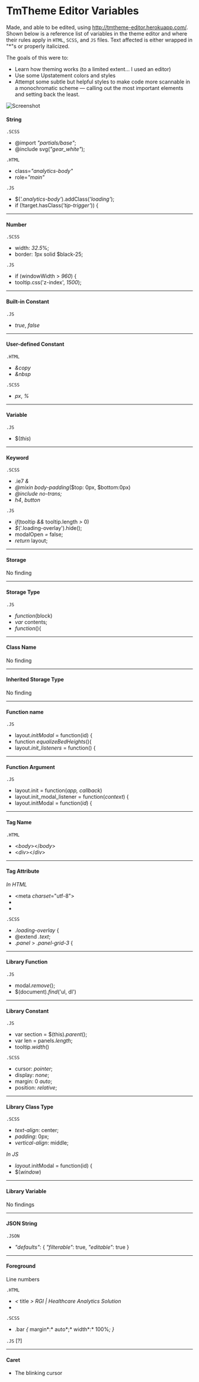 # TmTheme Editor Variables

Made, and able to be edited, using http://tmtheme-editor.herokuapp.com/. Shown below is a reference list of variables in the theme editor and where their rules apply in `HTML`, `SCSS`, and `JS` files. Text affected is either wrapped in "*"s or properly italicized.

The goals of this were to:
* Learn how theming works (to a limited extent... I used an editor)
* Use some Upstatement colors and styles
* Attempt some subtle but helpful styles to make code more scannable in a monochromatic scheme &mdash; calling out the most important elements and setting back the least.

![Screenshot](/screenshot.png)

#### String
`.SCSS`
* @import *"partials/base"*;
* @include svg(*"gear_white"*);

`.HTML`
* class=*"analytics-body"*
* role=*"main"*

`.JS`
* $(*'.analytics-body'*).addClass(*'loading'*);
* if (!target.hasClass(*'tip-trigger'*)) {

-------

#### Number
`.SCSS`
* width: *32.5*%;
* border: *1*px solid $black-25;

`.JS`
* if (windowWidth > *960*) {
* tooltip.css('z-index', *1500*);

-------

#### Built-in Constant
`.JS`
* *true*, *false*

-------

#### User-defined Constant
`.HTML`
* *&copy*
* *&nbsp*

`.SCSS`
* *px*, *%*

-------

#### Variable
`.JS`
* $(*this*)

-------

#### Keyword
`.SCSS`
* .ie7 *&*
* *@mixin body-padding*($top: 0px, $bottom:0px)
* *@include no-trans;*
* *h4*, *button*

`.JS`
* *if*(tooltip *&&* tooltip.length *>* 0)
* *$*('.loading-overlay').hide();
* modalOpen *=* false;
* *return* layout;

-------

#### Storage
No finding

-------

#### Storage Type
`.JS`
* *function*(block)
* *var* contents;
* *function*(){

-------

#### Class Name
No finding

-------

#### Inherited Storage Type
No finding

-------

#### Function name
`.JS`
* layout.*initModal* = function(id) {
* function *equalizeBedHeights*(){
* layout.*init_listeners* = function() {

-------

#### Function Argument
`.JS`
* layout.init = function(*app, callback*)
* layout.init_modal_listener = function(*context*) {
* layout.initModal = function(*id*) {

-------

#### Tag Name
`.HTML`
* <*body*></*body*>
* <*div*></*div*>

-------

#### Tag Attribute
*In HTML*
* <meta *charset*="utf-8">
* <link *rel*="stylesheet" *type*="text/css"…
* <div *class*="ftr-logo"></div>

`.SCSS`
* *.loading-overlay* {
* @extend *.text*;
* *.panel* > *.panel-grid-3* {

-------

#### Library Function
`.JS`
* modal.*remove*();
* $(document).*find*('ul, dl')

-------

#### Library Constant
`.JS`
* var section = $(this).*parent*();
* var len = panels.*length*;
* tooltip.*width*()

`.SCSS`
* cursor: *pointer*;
* display: *none*;
* margin: 0 *auto*;
* position: *relative*;

-------

#### Library Class Type
`.SCSS`
* *text-align*: center;
* *padding*: 0px;
* *vertical-align*: middle;

*In JS*
* *layout*.initModal = function(id) {
* $(*window*)

-------

#### Library Variable
No findings

-------

#### JSON String
`.JSON`
* *"defaults"*: {
			*"filterable"*: true,
			*"editable"*: true
}

-------

#### Foreground
Line numbers

`.HTML`
* *<* title *>* *RGI | Healthcare Analytics Solution*
* *<!DOCTYPE html>*

`.SCSS`
* .bar *{* 
		margin*:* auto*;*
		width*:* 100%*;*
	*}*

`.JS`
[?]

-------

#### Caret
* The blinking cursor



